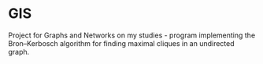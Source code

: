GIS
===

Project for Graphs and Networks on my studies - program implementing the Bron–Kerbosch algorithm for finding maximal cliques in an undirected graph.
